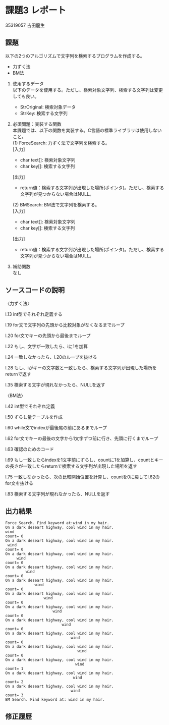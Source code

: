 # 課題3 レポート
35319057 吉田龍生


## 課題  

以下の2つのアルゴリズムで文字列を検索するプログラムを作成する。  
- 力ずく法
- BM法

1. 使用するデータ  
以下のデータを使用する。ただし、検索対象文字列、検索する文字列は変更しても良い。  
    - StrOriginal: 検索対象データ
    - StrKey: 検索する文字列

2. 必須問題：実装する関数  
本課題では、以下の関数を実装する。C言語の標準ライブラリは使用しないこと。  
    (1) ForceSearch: 力ずく法で文字列を検索する。  
    [入力]  
    - char text[]: 検索対象文字列  
    - char key[]: 検索する文字列  

    [出力]  
    - return値：検索する文字列が出現した場所(ポインタ)。ただし、検索する文字列が見つからない場合はNULL。  

    (2) BMSearch: BM法で文字列を検索する。  
    [入力]  
    - char text[]: 検索対象文字列  
    - char key[]: 検索する文字列  
 
    [出力]  
    - return値：検索する文字列が出現した場所(ポインタ)。ただし、検索する文字列が見つからない場合はNULL。  

3. 補助関数  
なし

## ソースコードの説明

〈力ずく法〉

l.13 int型でそれぞれ定義する

l.19 for文で文字列の先頭から比較対象がなくなるまでループ

l.20 for文でキーの先頭から最後までループ

l.22 もし、文字が一致したら、iに1を加算

l.24 一致しなかったら、l.20のループを抜ける

l.28 もし、iがキーの文字数と一致したら、検索する文字列が出現した場所をreturnで返す

l.35 検索する文字が現れなかったら、NULLを返す

〈BM法〉

l.42 int型でそれぞれ定義

l.50 ずらし量テーブルを作成

l.60 while文でindexが最後尾の前にあるまでループ

l.62 for文でキーの最後の文字から1文字ずつ前に行き、先頭に行くまでループ

l.63 確認のためのコード

l.69 もし一致したらindexを1文字前にずらし、countに1を加算し、countとキーの長さが一致したらreturnで検索する文字列が出現した場所を返す

l.75 一致しなかったら、次の比較開始位置を計算し、countを0に戻してl.62のfor文を抜ける

l.83 検索する文字列が現れなかったら、NULLを返す


## 出力結果

```
Force Search. Find keyword at:wind in my hair.
On a dark deseart highway, cool wind in my hair.
wind
count= 0
On a dark deseart highway, cool wind in my hair.
 wind
count= 0
On a dark deseart highway, cool wind in my hair.
     wind
count= 0
On a dark deseart highway, cool wind in my hair.
         wind
count= 0
On a dark deseart highway, cool wind in my hair.
             wind
count= 0
On a dark deseart highway, cool wind in my hair.
                 wind
count= 0
On a dark deseart highway, cool wind in my hair.
                     wind
count= 0
On a dark deseart highway, cool wind in my hair.
                         wind
count= 0
On a dark deseart highway, cool wind in my hair.
                             wind
count= 0
On a dark deseart highway, cool wind in my hair.
                                wind
count= 0
On a dark deseart highway, cool wind in my hair.
                               wind
count= 1
On a dark deseart highway, cool wind in my hair.
                              wind
count= 2
On a dark deseart highway, cool wind in my hair.
                             wind
count= 3
BM Search. Find keyword at: wind in my hair.
```

## 修正履歴

